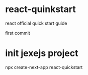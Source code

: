 # react-quinkstart
react official quick start guide

first commit

# init jexejs project
npx create-next-app react-quickstart